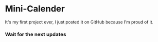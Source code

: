 # Mini-Calender
It's my first project ever, I just posted it on GitHub because I'm proud of it.
<h3>Wait for the next updates</h3>
